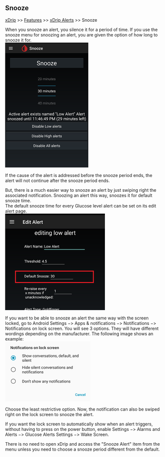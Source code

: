 ## Snooze  
[xDrip](../README.md) >> [Features](./Features_page.md) >> [xDrip Alerts](./Alerts_page.md) >> Snooze   
  
When you snooze an alert, you silence it for a period of time.  If you use the snooze menu for snoozing an alert, you are given the option of how long to snooze it for.  
![](./Alerts/images/SnoozeFor.png)  
  
If the cause of the alert is addressed before the snooze period ends, the alert will not continue after the snooze period ends.  
  
But, there is a much easier way to snooze an alert by just swiping right the associated notification.  Snoozing an alert this way, snoozes it for default snooze time.  
The default snooze time for every Glucose level alert can be set on its edit alert page.  
![](./Alerts/images/GLA_DefaultSnooze.png)  
  
If you want to be able to snooze an alert the same way with the screen locked, go to Android Settings &#8722;> Apps & notifications &#8722;> Notifications &#8722;> Notifications on lock screen.  You will see 3 options.  They will have different wordings depending on the manufacturer.  The following image shows an example:  
![](./images/NotifOnLockScreen.png)  
  
Choose the least restrictive option.  Now, the notification can also be swiped right on the lock screen to snooze the alert.  
  
If you want the lock screen to automatically show when an alert triggers, without having to press on the power button, enable Settings &#8722;> Alarms and Alerts &#8722;> Glucose Alerts Settings &#8722;> Wake Screen.  
  
There is no need to open xDrip and access the "Snooze Alert" item from the menu unless you need to choose a snooze period different from the default.  
  
